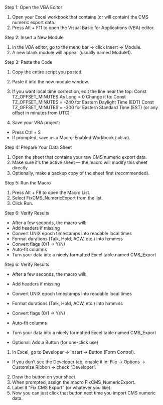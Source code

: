 Step 1: Open the VBA Editor
1. Open your Excel workbook that contains (or will contain) the CMS numeric export data.
2. Press Alt + F11 to open the Visual Basic for Applications (VBA) editor.

Step 2: Insert a New Module
1. In the VBA editor, go to the menu bar → click Insert → Module.
2. A new blank module will appear (usually named Module1).

Step 3: Paste the Code
1. Copy the entire script you posted.
2. Paste it into the new module window.

3. If you want local time correction, edit the line near the top:
    Const TZ_OFFSET_MINUTES As Long = 0
         Change it to:
    Const TZ_OFFSET_MINUTES = -240 for Eastern Daylight Time (EDT)
    Const TZ_OFFSET_MINUTES = -300 for Eastern Standard Time (EST)
    (or any offset in minutes from UTC)

5. Save your VBA project:
- Press Ctrl + S
- If prompted, save as a Macro-Enabled Workbook (.xlsm).

Step 4: Prepare Your Data Sheet
1. Open the sheet that contains your raw CMS numeric export data.
2. Make sure it’s the active sheet — the macro will modify this sheet directly.
3. Optionally, make a backup copy of the sheet first (recommended).

Step 5: Run the Macro
1. Press Alt + F8 to open the Macro List.
2. Select FixCMS_NumericExport from the list.
3. Click Run.

Step 6: Verify Results
- After a few seconds, the macro will:
- Add headers if missing
- Convert UNIX epoch timestamps into readable local times
- Format durations (Talk, Hold, ACW, etc.) into h:mm:ss
- Convert flags (0/1 → Y/N)
- Auto-fit columns
- Turn your data into a nicely formatted Excel table named CMS_Export

Step 6: Verify Results
- After a few seconds, the macro will:
- Add headers if missing
- Convert UNIX epoch timestamps into readable local times
- Format durations (Talk, Hold, ACW, etc.) into h:mm:ss
- Convert flags (0/1 → Y/N)
- Auto-fit columns
- Turn your data into a nicely formatted Excel table named CMS_Export

- Optional: Add a Button (for one-click use)
1. In Excel, go to Developer → Insert → Button (Form Control).
  - If you don’t see the Developer tab, enable it in:
    File → Options → Customize Ribbon → check “Developer”.
2. Draw the button on your sheet.
3. When prompted, assign the macro FixCMS_NumericExport.
4. Label it “Fix CMS Export” (or whatever you like).
5. Now you can just click that button next time you import CMS numeric data.
  

